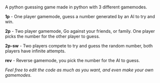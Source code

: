 A python guessing game made in python with 3 different gamemodes.

**1p** - One player gamemode, guess a number generated by an AI to try and win.

**2p** - Two player gamemode, Go against your friends, or family. One player picks the number for the other player to guess.

**2p-sw** - Two players compete to try and guess the random number, both players have infinite attempts.

**rev** - Reverse gamemode, you pick the number for the AI to guess.


*Feel free to edit the code as much as you want, and even make your own gamemodes.*